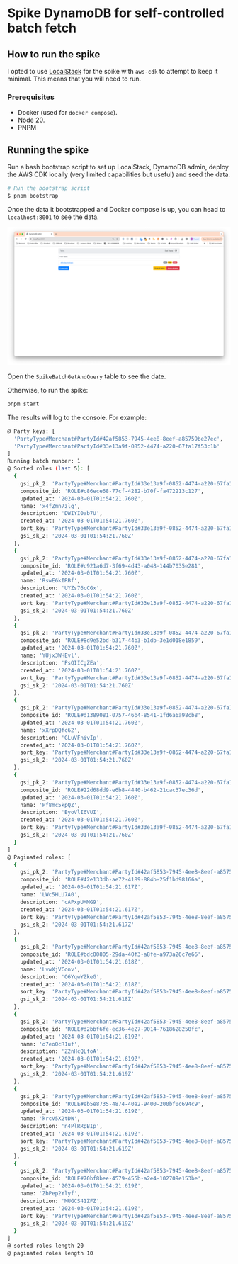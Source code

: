 # Spike DynamoDB for self-controlled batch fetch

## How to run the spike

I opted to use [LocalStack](https://www.localstack.cloud/) for the spike with `aws-cdk` to attempt to keep it minimal. This means that you will need to run.

### Prerequisites

- Docker (used for `docker compose`).
- Node 20.
- PNPM

## Running the spike

Run a bash bootstrap script to set up LocalStack, DynamoDB admin, deploy the AWS CDK locally (very limited capabilities but useful) and seed the data.

```bash
# Run the bootstrap script
$ pnpm bootstrap
```

Once the data it bootstrapped and Docker compose is up, you can head to `localhost:8001` to see the data.

![Admin panel](./imgs/admin.png)

Open the `SpikeBatchGetAndQuery` table to see the date.

Otherwise, to run the spike:

```bash
pnpm start
```

The results will log to the console. For example:

```bash
@ Party keys: [
  'PartyType#Merchant#PartyId#42af5853-7945-4ee8-8eef-a85759be27ec',
  'PartyType#Merchant#PartyId#33e13a9f-0852-4474-a220-67fa17f53c1b'
]
Running batch nunber: 1
@ Sorted roles (last 5): [
  {
    gsi_pk_2: 'PartyType#Merchant#PartyId#33e13a9f-0852-4474-a220-67fa17f53c1b',
    composite_id: 'ROLE#c86ece68-77cf-4282-b70f-fa472213c127',
    updated_at: '2024-03-01T01:54:21.760Z',
    name: 'x4fZmn7zlg',
    description: 'DWIYI0ab7U',
    created_at: '2024-03-01T01:54:21.760Z',
    sort_key: 'PartyType#Merchant#PartyId#33e13a9f-0852-4474-a220-67fa17f53c1b',
    gsi_sk_2: '2024-03-01T01:54:21.760Z'
  },
  {
    gsi_pk_2: 'PartyType#Merchant#PartyId#33e13a9f-0852-4474-a220-67fa17f53c1b',
    composite_id: 'ROLE#c921a6d7-3f69-4d43-a048-144b7035e281',
    updated_at: '2024-03-01T01:54:21.760Z',
    name: 'RswE6kIRBf',
    description: 'UYZs76cCGx',
    created_at: '2024-03-01T01:54:21.760Z',
    sort_key: 'PartyType#Merchant#PartyId#33e13a9f-0852-4474-a220-67fa17f53c1b',
    gsi_sk_2: '2024-03-01T01:54:21.760Z'
  },
  {
    gsi_pk_2: 'PartyType#Merchant#PartyId#33e13a9f-0852-4474-a220-67fa17f53c1b',
    composite_id: 'ROLE#8d9e52bd-b317-44b3-b1db-3e1d018e1859',
    updated_at: '2024-03-01T01:54:21.760Z',
    name: 'YUjx3WHEvl',
    description: 'PsQIICgZEa',
    created_at: '2024-03-01T01:54:21.760Z',
    sort_key: 'PartyType#Merchant#PartyId#33e13a9f-0852-4474-a220-67fa17f53c1b',
    gsi_sk_2: '2024-03-01T01:54:21.760Z'
  },
  {
    gsi_pk_2: 'PartyType#Merchant#PartyId#33e13a9f-0852-4474-a220-67fa17f53c1b',
    composite_id: 'ROLE#d1389081-0757-46b4-8541-1fd6a6a98cb8',
    updated_at: '2024-03-01T01:54:21.760Z',
    name: 'xXrpDQfc62',
    description: 'GLuVFnivIp',
    created_at: '2024-03-01T01:54:21.760Z',
    sort_key: 'PartyType#Merchant#PartyId#33e13a9f-0852-4474-a220-67fa17f53c1b',
    gsi_sk_2: '2024-03-01T01:54:21.760Z'
  },
  {
    gsi_pk_2: 'PartyType#Merchant#PartyId#33e13a9f-0852-4474-a220-67fa17f53c1b',
    composite_id: 'ROLE#22d68dd9-e6b8-4440-b462-21cac37ec36d',
    updated_at: '2024-03-01T01:54:21.760Z',
    name: 'Pf8mc5kpQZ',
    description: 'ByoVlI6VUI',
    created_at: '2024-03-01T01:54:21.760Z',
    sort_key: 'PartyType#Merchant#PartyId#33e13a9f-0852-4474-a220-67fa17f53c1b',
    gsi_sk_2: '2024-03-01T01:54:21.760Z'
  }
]
@ Paginated roles: [
  {
    gsi_pk_2: 'PartyType#Merchant#PartyId#42af5853-7945-4ee8-8eef-a85759be27ec',
    composite_id: 'ROLE#42e133db-ae72-4189-884b-25f1bd98166a',
    updated_at: '2024-03-01T01:54:21.617Z',
    name: 'LWc5HLU7A0',
    description: 'cAPxpUMMG9',
    created_at: '2024-03-01T01:54:21.617Z',
    sort_key: 'PartyType#Merchant#PartyId#42af5853-7945-4ee8-8eef-a85759be27ec',
    gsi_sk_2: '2024-03-01T01:54:21.617Z'
  },
  {
    gsi_pk_2: 'PartyType#Merchant#PartyId#42af5853-7945-4ee8-8eef-a85759be27ec',
    composite_id: 'ROLE#bdc00805-29da-40f3-a8fe-a973a26c7e66',
    updated_at: '2024-03-01T01:54:21.618Z',
    name: 'LvwXjVConv',
    description: 'O6YqwYZkeG',
    created_at: '2024-03-01T01:54:21.618Z',
    sort_key: 'PartyType#Merchant#PartyId#42af5853-7945-4ee8-8eef-a85759be27ec',
    gsi_sk_2: '2024-03-01T01:54:21.618Z'
  },
  {
    gsi_pk_2: 'PartyType#Merchant#PartyId#42af5853-7945-4ee8-8eef-a85759be27ec',
    composite_id: 'ROLE#d2bbf6fe-ec36-4e27-9014-7618628250fc',
    updated_at: '2024-03-01T01:54:21.619Z',
    name: 'o7eoOcR1uf',
    description: 'Z2nHcQLfoA',
    created_at: '2024-03-01T01:54:21.619Z',
    sort_key: 'PartyType#Merchant#PartyId#42af5853-7945-4ee8-8eef-a85759be27ec',
    gsi_sk_2: '2024-03-01T01:54:21.619Z'
  },
  {
    gsi_pk_2: 'PartyType#Merchant#PartyId#42af5853-7945-4ee8-8eef-a85759be27ec',
    composite_id: 'ROLE#eb5e8735-4874-40a2-9400-200bf0c694c9',
    updated_at: '2024-03-01T01:54:21.619Z',
    name: 'krcV5X2tDW',
    description: 'n4PlRRpBIp',
    created_at: '2024-03-01T01:54:21.619Z',
    sort_key: 'PartyType#Merchant#PartyId#42af5853-7945-4ee8-8eef-a85759be27ec',
    gsi_sk_2: '2024-03-01T01:54:21.619Z'
  },
  {
    gsi_pk_2: 'PartyType#Merchant#PartyId#42af5853-7945-4ee8-8eef-a85759be27ec',
    composite_id: 'ROLE#70bf8bee-4579-455b-a2e4-102709e153be',
    updated_at: '2024-03-01T01:54:21.619Z',
    name: 'ZbPep2Ylyf',
    description: 'MUGCS41ZFZ',
    created_at: '2024-03-01T01:54:21.619Z',
    sort_key: 'PartyType#Merchant#PartyId#42af5853-7945-4ee8-8eef-a85759be27ec',
    gsi_sk_2: '2024-03-01T01:54:21.619Z'
  }
]
@ sorted roles length 20
@ paginated roles length 10
```
